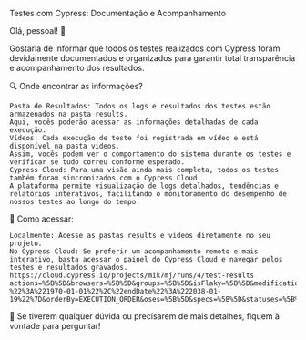 Testes com Cypress: Documentação e Acompanhamento

Olá, pessoal! 👋

Gostaria de informar que todos os testes realizados com Cypress foram devidamente documentados e organizados para garantir total transparência e acompanhamento dos resultados.

🔍 Onde encontrar as informações?

    Pasta de Resultados: Todos os logs e resultados dos testes estão armazenados na pasta results. 
    Aqui, vocês poderão acessar as informações detalhadas de cada execução.
    Vídeos: Cada execução de teste foi registrada em vídeo e está disponível na pasta videos. 
    Assim, vocês podem ver o comportamento do sistema durante os testes e verificar se tudo correu conforme esperado.
    Cypress Cloud: Para uma visão ainda mais completa, todos os testes também foram sincronizados com o Cypress Cloud. 
    A plataforma permite visualização de logs detalhados, tendências e relatórios interativos, facilitando o monitoramento do desempenho de nossos testes ao longo do tempo.

🔧 Como acessar:

    Localmente: Acesse as pastas results e videos diretamente no seu projeto.
    No Cypress Cloud: Se preferir um acompanhamento remoto e mais interativo, basta acessar o painel do Cypress Cloud e navegar pelos testes e resultados gravados.
    https://cloud.cypress.io/projects/mik7mj/runs/4/test-results actions=%5B%5D&browsers=%5B%5D&groups=%5B%5D&isFlaky=%5B%5D&modificationDateRange=%7B%22startDate
    %22%3A%221970-01-01%22%2C%22endDate%22%3A%222038-01-19%22%7D&orderBy=EXECUTION_ORDER&oses=%5B%5D&specs=%5B%5D&statuses=%5B%5D&testingTypesEnum=%5B%5D


💬 Se tiverem qualquer dúvida ou precisarem de mais detalhes, fiquem à vontade para perguntar!
